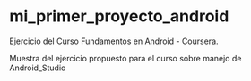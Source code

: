 # mi_primer_proyecto_android
Ejercicio del Curso Fundamentos en Android - Coursera. 

Muestra del ejercicio propuesto para el curso sobre manejo de Android_Studio

